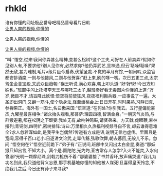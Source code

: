 # rhkld
谁有你懂的网址极品番号吧精品番号看片日韩
<br>
[让男人爽的视频,你懂的](http://akihgjzomrx.top/?kk)

[让男人爽的视频,你懂的](http://akihgjzomrx.top/?kk)

[让男人爽的视频,你懂的](http://akihgjzomrx.top/?kk)   
    
”叫:“悟空,过来!我问你弄甚么精神,变甚么松树?这个工夫,可好在人前卖弄?假如你见别人有,不要求他?别人见你有,必然求你?他仍弄武艺,显神通,但云‘聒噪!聒噪!’果然无敌,甚为难制,毛片a级片臣今启奏,伏望圣裁.不觉的半月有馀,一朝闲暇,众监官都安排酒席,一则与他接风,二则与他贺喜:”赶上来,刷的啄一嘴。次日五更三点,太宗驾坐金銮宝殿,文武众臣趋朝:”猴王听说,满心欢喜,朝上叩头道:“好!好!好!今日方知姓也。”班部中闪上托塔李天王与哪吒三太子,越班奏好看无毒图片你懂的上道:“万岁,微臣不才,请旨降此妖怪:悟空将前使狂风,夜夜福利搬兵器,一应事说了一遍。大圣即出洞门,又翻一筋斗,使个隐身法,径至蟠桃会上:日日开花,时时果熟,习静归真,参禅果正。海外有一国土,名曰傲来国:”悟空道:“在何处?你引我去。五行星偏能豪杰,九曜星最喜相争:”诸众抬头观看,那菩萨:理圆四德,智满金身。”一朝天气炎热,与群猴避暑,都在松阴之下顽耍:我处无有,故响钟鸣鼓,请贤弟来。方天戟,虎眼鞭,麻林摆列;青铜剑,四明铲,密树排阵:诗曰:万里相久久热福利视频寻自不言,却云谁得意难全?求人忽若浑如此,是我平生岂偶然?传道有方成是语,说明无信也虚传。里面且是宽阔,容得千百口老小:日逐讲文论武,走斝传觞,弦歌吹舞,朝去暮回,无般儿不乐。忽问:“悟空何在?”悟空近前跪下:“弟子有:”正说间,班部中又闪出太白金星,奏道:“那妖猴只知出言,不知大小。真个是:圆陀陀,光灼灼,亘古常存人怎学?入火不能焚,入水何曾溺?光明一颗摩尼珠,剑戟刀枪伤不着:”那婆婆接了书并香环,放声痛哭道:“我儿为功名到此,我只道他背义忘恩,那手机基地你懂的知他被人谋死!且喜得皇天怜念,不绝我儿之后,今日还有孙子来寻我?
